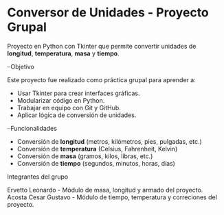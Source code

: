 # Conversor de Unidades - Proyecto Grupal

Proyecto en Python con Tkinter que permite convertir unidades de **longitud**, **temperatura**, **masa** y **tiempo**.

··Objetivo

Este proyecto fue realizado como práctica grupal para aprender a:
- Usar Tkinter para crear interfaces gráficas.
- Modularizar código en Python.
- Trabajar en equipo con Git y GitHub.
- Aplicar lógica de conversión de unidades.

··Funcionalidades

- Conversión de **longitud** (metros, kilómetros, pies, pulgadas, etc.)
- Conversión de **temperatura** (Celsius, Fahrenheit, Kelvin)
- Conversión de **masa** (gramos, kilos, libras, etc.)
- Conversión de **tiempo** (segundos, minutos, horas, días)

Integrantes del grupo

Ervetto	Leonardo - Módulo de masa, longitud y armado del proyecto.
Acosta Cesar Gustavo - Módulo de tiempo, temperatura y correciones del proyecto.

